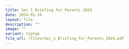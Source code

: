 ```yaml
---
title: Sec 1 Briefing for Parents 2024
date: 2024-01-16
layout: file
description: ""
image: ""
variant: tiptap
file_url: /files/Sec_1_Briefing_for_Parents_2024.pdf
---
```

